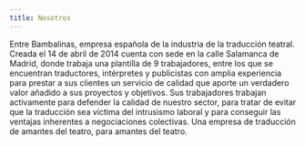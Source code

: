 ```yaml
---
title: Nosotros
---
```



Entre Bambalinas, empresa española de la industria de la traducción teatral. Creada el 14 de abril de 2014 cuenta con sede en la calle Salamanca de Madrid, donde trabaja una plantilla de 9 trabajadores, entre los que se encuentran traductores, intérpretes y publicistas con amplia experiencia para prestar a sus clientes un servicio de calidad que aporte un verdadero valor añadido a sus proyectos y objetivos.
Sus trabajadores trabajan activamente para defender la calidad de nuestro sector, para tratar de evitar que la traducción sea víctima del intrusismo laboral y para conseguir las ventajas inherentes a negociaciones colectivas. Una empresa de traducción de amantes del teatro, para amantes del teatro.
 
